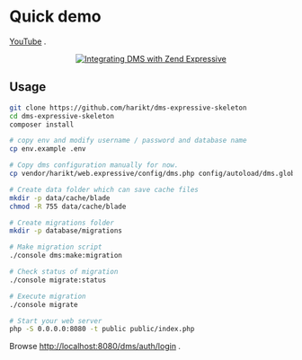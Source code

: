 # Quick demo

[YouTube](https://www.youtube.com/watch?v=hMtGHVgYhmE) .

<p align="center">
    <a href="https://www.youtube.com/watch?v=hMtGHVgYhmE">
        <img src="https://img.youtube.com/vi/hMtGHVgYhmE/0.jpg" alt="Integrating DMS with Zend Expressive" />
    </a>
</p>

## Usage

```bash
git clone https://github.com/harikt/dms-expressive-skeleton
cd dms-expressive-skeleton
composer install

# copy env and modify username / password and database name
cp env.example .env

# Copy dms configuration manually for now.
cp vendor/harikt/web.expressive/config/dms.php config/autoload/dms.global.php

# Create data folder which can save cache files
mkdir -p data/cache/blade
chmod -R 755 data/cache/blade

# Create migrations folder
mkdir -p database/migrations

# Make migration script
./console dms:make:migration

# Check status of migration
./console migrate:status

# Execute migration
./console migrate

# Start your web server
php -S 0.0.0.0:8080 -t public public/index.php
```

Browse [http://localhost:8080/dms/auth/login](http://localhost:8080/dms/auth/login) .
